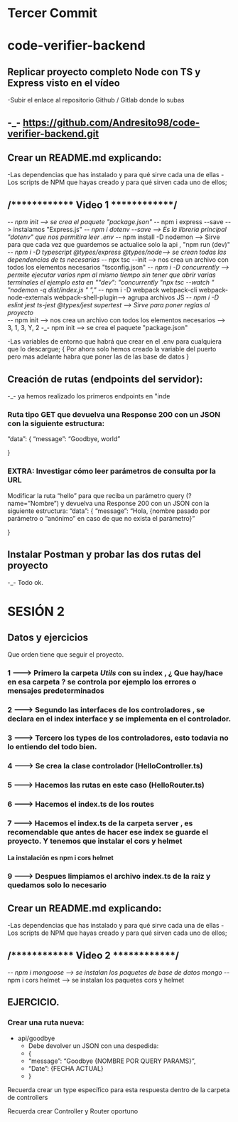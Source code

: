 # Tercer Commit
# code-verifier-backend

## Replicar proyecto completo Node con TS y Express visto en el vídeo
-Subir el enlace al repositorio Github / Gitlab donde lo subas
## -_-  https://github.com/Andresito98/code-verifier-backend.git

## Crear un README.md explicando:
-Las dependencias que has instalado y para qué sirve cada una de ellas
-Los scripts de NPM que hayas creado y para qué sirven cada uno de ellos;
 ## /************ Video 1 ************/
 -_- npm init --> se crea el paquete "package.json"
  -_- npm i express --save --> instalamos "Express.js"
   -_- npm i dotenv --save --> Es la libreria principal "dotenv" que nos permitira leer .env
    -_- npm install -D nodemon --> Sirve para que cada vez que guardemos se actualice solo la api , "npm run (dev)"
     -_- npm i -D typescript @types/express @types/node--> se crean todas las dependencias de ts necesarias
      -_- npx tsc --init --> nos crea un archivo con todos los elementos necesarios "tsconfig.json"
       -_- npm i -D concurrently --> permite ejecutar varios npm al mismo tiempo sin tener que abrir varias terminales el ejemplo esta en ""dev": "concurrently \"npx tsc --watch \" \"nodemon -q dist/index.js \" ","
        -_- npm i -D webpack webpack-cli webpack-node-externals webpack-shell-plugin--> agrupa archivos JS
         -_- npm i -D eslint jest ts-jest @types/jest supertest --> Sirve para poner reglas al proyecto  
          -_- npm init --> nos crea un archivo con todos los elementos necesarios --> 3, 1, 3, Y, 2
           -_- npm init --> se crea el paquete "package.json"


-Las variables de entorno que habrá que crear en el .env para cualquiera que lo descargue;
{ Por ahora solo hemos creado la variable del puerto pero mas adelante habra que poner las de las base de datos }

## Creación de rutas (endpoints del servidor):
 -_- ya hemos realizado los primeros endpoints en "inde

### Ruta tipo GET que devuelva una Response 200 con un JSON con la siguiente estructura:
“data”: {
“message”: “Goodbye, world”

}

### EXTRA: Investigar cómo leer parámetros de consulta por la URL
Modificar la ruta “hello” para que reciba un parámetro query (?name=”Nombre”) y devuelva una Response 200 con un JSON con la siguiente estructura:
“data”: {
“message”: “Hola, {nombre pasado por parámetro o “anónimo” en caso de que no exista el parámetro}”

}

## Instalar Postman y probar las dos rutas del proyecto
 -_- Todo ok.


#
 # SESIÓN 2 
## Datos y ejercicios

Que orden tiene que seguir el proyecto.
### 1 ---> Primero la carpeta *Utils* con su index , ¿ Que hay/hace en esa carpeta ? se controla por ejemplo los errores o mensajes predeterminados 

### 2 ---> Segundo las interfaces de los controladores , se declara en el index interface y se implementa en el controlador.

### 3 ---> Tercero los types de los controladores, esto todavia no lo entiendo del todo bien.

### 4 ---> Se crea la clase controlador (HelloController.ts)

### 5 ---> Hacemos las rutas en este caso (HelloRouter.ts)

### 6 ---> Hacemos el index.ts de los routes

### 7 ---> Hacemos el index.ts de la carpeta server , es recomendable que antes de hacer ese index se guarde el proyecto. Y tenemos que instalar el cors y helmet
#### La instalación es npm i cors helmet

### 9 --->  Despues limpiamos el archivo index.ts de la raiz y quedamos solo lo necesario


## Crear un README.md explicando:
-Las dependencias que has instalado y para qué sirve cada una de ellas
-Los scripts de NPM que hayas creado y para qué sirven cada uno de ellos;
## /************ Video 2 ************/
 -_- npm i mongoose --> se instalan los paquetes de base de datos mongo
  -_- npm i cors helmet --> se instalan los paquetes cors y helmet


## EJERCICIO.
### Crear una ruta nueva:
* api/goodbye
  * Debe devolver un JSON con una despedida:
  * {
  * “message”: “Goodbye {NOMBRE POR QUERY PARAMS}”,
  * “Date”: {FECHA ACTUAL}
  * }

Recuerda crear un type específico para esta respuesta dentro de la carpeta de controllers

Recuerda crear Controller y Router oportuno
